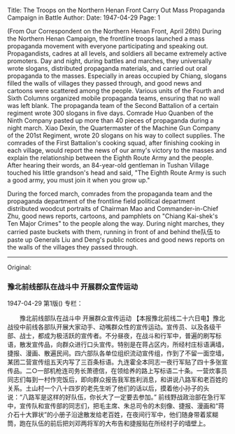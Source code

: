 Title: The Troops on the Northern Henan Front Carry Out Mass Propaganda Campaign in Battle
Author:
Date: 1947-04-29
Page: 1

(From Our Correspondent on the Northern Henan Front, April 26th) During the Northern Henan Campaign, the frontline troops launched a mass propaganda movement with everyone participating and speaking out. Propagandists, cadres at all levels, and soldiers all became extremely active promoters. Day and night, during battles and marches, they universally wrote slogans, distributed propaganda materials, and carried out oral propaganda to the masses. Especially in areas occupied by Chiang, slogans filled the walls of villages they passed through, and good news and cartoons were scattered among the people. Various units of the Fourth and Sixth Columns organized mobile propaganda teams, ensuring that no wall was left blank. The propaganda team of the Second Battalion of a certain regiment wrote 300 slogans in five days. Comrade Huo Quanben of the Ninth Company pasted up more than 40 pieces of propaganda during a night march. Xiao Dexin, the Quartermaster of the Machine Gun Company of the 201st Regiment, wrote 20 slogans on his way to collect supplies. The comrades of the First Battalion's cooking squad, after finishing cooking in each village, would report the news of our army's victory to the masses and explain the relationship between the Eighth Route Army and the people. After hearing their words, an 84-year-old gentleman in Tushan Village touched his little grandson's head and said, "The Eighth Route Army is such a good army, you must join it when you grow up."

During the forced march, comrades from the propaganda team and the propaganda department of the frontline field political department distributed woodcut portraits of Chairman Mao and Commander-in-Chief Zhu, good news reports, cartoons, and pamphlets on "Chiang Kai-shek's Ten Major Crimes" to the people along the way. During night marches, they carried paste buckets with them, running in front of and behind the队伍 to paste up Generals Liu and Deng's public notices and good news reports on the walls of the villages they passed through.



<hr /> 

Original: 


### 豫北前线部队在战斗中  开展群众宣传运动

1947-04-29
第1版()
专栏：

　　豫北前线部队在战斗中
    开展群众宣传运动
    【本报豫北前线二十六日电】豫北战役中前线各部队开展大家动手、动嘴群众性的宣传运动。宣传员、以及各级干部、战士，都成为极活跃的宣传者。不分昼夜，在战斗和行军中，普遍的刷写标语，散发宣传品，向群众进行口头宣传。特别是在蒋占区内，所经村庄标语满墙，捷报、漫画、散遍民间。四六部队各单位组织流动宣传组，作到了不留一面空墙，某团二营宣传组五天内写了三百条标语。九连霍全本同志一夜行军贴了四十多张宣传品。二○一部机枪连司务长萧德信，在领给养的路上写标语二十条。一营炊事员同志们每到一村作完饭后，即向群众报告我军胜利消息，和讲说八路军和老百姓的关系。土山村一个八十四岁的老先生听了他们的话以后，摸着他小孙子的头说：“八路军是这样的好队伍，你长大了一定要去参加。”
    前线野战政治部在急行军中，宣传队和宣传部的同志们，把毛主席、朱总司令的木刻像、捷报、漫画和“蒋介石十大罪状”的小册子沿途散发给老百姓，在夜间行军中，他们随身带着浆糊筒，跑在队伍的前后把刘邓两将军的大布告和捷报贴在所经村子的墙壁上。
